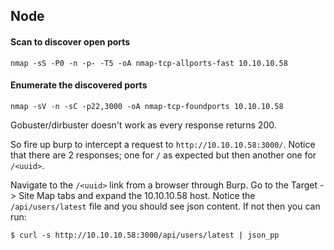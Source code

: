 ## Node

#### Scan to discover open ports
```
nmap -sS -P0 -n -p- -T5 -oA nmap-tcp-allports-fast 10.10.10.58
```

#### Enumerate the discovered ports
```
nmap -sV -n -sC -p22,3000 -oA nmap-tcp-foundports 10.10.10.58
```

Gobuster/dirbuster doesn't work as every response returns 200.

So fire up burp to intercept a request to `http://10.10.10.58:3000/`. Notice that there are 2 responses; one for `/` as expected but then another one for `/<uuid>`.

Navigate to the `/<uuid>` link from a browser through Burp. Go to the Target -> Site Map tabs and expand the 10.10.10.58 host. Notice the `/api/users/latest` file and you should see json content. If not then you can run:
```
$ curl -s http://10.10.10.58:3000/api/users/latest | json_pp
```
